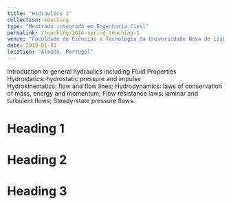 ```yaml
---
title: "Hidraulics 1"
collection: teaching
type: "Mestrado integrado em Engenharia Civil"
permalink: /teaching/2014-spring-teaching-1
venue: "Faculdade de Ciências e Tecnologia da Universidade Nova de Lisboa, Departmento de Engenharia Civil"
date: 2019-01-01
location: "Almada, Portugal"
---
```


Introduction to general hydraulics including Fluid Properties<br>
Hydrostatics: hydrostatic pressure and impulse<br>
Hydrokinematics: flow and flow lines; Hydrodynamics: laws of conservation of mass, energy and momentum; Flow resistance laws: laminar and turbulent flows; Steady-state pressure flows.

Heading 1
======

Heading 2
======

Heading 3
======
